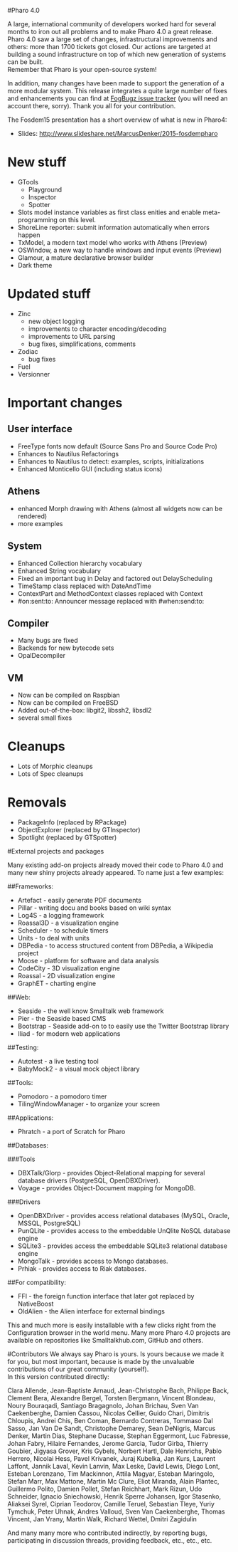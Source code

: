 #Pharo 4.0 

A large, international community of developers worked hard for several months to iron out all problems and to make Pharo 4.0 a great release. Pharo 4.0 saw a large set of changes, infrastructural improvements and others: more than 1700 tickets got closed. Our actions are targeted at building a sound infrastructure on top of which new generation of systems can be built.  
Remember that Pharo is your open-source system!

In addition, many changes have been made to support the generation of a more modular system. 
This release integrates a quite large number of fixes and enhancements you can find at [FogBugz issue tracker](https://pharo.fogbugz.com) (you will need an account there, sorry). Thank you all for your contribution.

The Fosdem15 presentation has a short overview of what is new in Pharo4: 
* Slides: http://www.slideshare.net/MarcusDenker/2015-fosdempharo

New stuff
=========

- GTools 
	- Playground
	- Inspector
	- Spotter
- Slots model instance variables as first class enities and enable meta-programming on this level.
- ShoreLine reporter: submit information automatically when errors happen
- TxModel, a modern text model who works with Athens (Preview)
- OSWindow, a new way to handle windows and input events (Preview)
- Glamour, a mature declarative browser builder
- Dark theme

Updated stuff
=============

- Zinc
	- new object logging
	- improvements to character encoding/decoding
	- improvements to URL parsing
	- bug fixes, simplifications, comments
- Zodiac
	- bug fixes
- Fuel
- Versionner

Important changes
=================

User interface
--------------
- FreeType fonts now default (Source Sans Pro and Source Code Pro)
- Enhances to Nautilus Refactorings 
- Enhances to Nautilus to detect: examples, scripts, initializations
- Enhanced Monticello GUI (including status icons)

Athens
------
- enhanced Morph drawing with Athens (almost all widgets now can be rendered)
- more examples

System
------
- Enhanced Collection hierarchy vocabulary
- Enhanced String vocabulary
- Fixed an important bug in Delay and factored out DelayScheduling
- TimeStamp class replaced with DateAndTime
- ContextPart and MethodContext classes replaced with Context
- #on:sent:to: Announcer message replaced with #when:send:to:

Compiler
--------
- Many bugs are fixed
- Backends for new bytecode sets
- OpalDecompiler

VM
--- 
- Now can be compiled on Raspbian
- Now can be compiled on FreeBSD
- Added out-of-the-box: libgit2, libssh2, libsdl2
- several small fixes

Cleanups
========

- Lots of Morphic cleanups
- Lots of Spec cleanups

Removals
========

- PackageInfo (replaced by RPackage)
- ObjectExplorer (replaced by GTInspector)
- Spotlight (replaced by GTSpotter)

#External projects and packages

Many existing add-on projects already moved their code to Pharo 4.0 and many new shiny projects already appeared.
To name just a few examples:

##Frameworks:

* Artefact - easily generate PDF documents
* Pillar - writing docu and books based on wiki syntax
* Log4S - a logging framework
* Roassal3D - a visualization engine
* Scheduler - to schedule timers
* Units - to deal with units
* DBPedia - to access structured content from DBPedia, a Wikipedia project
* Moose - platform for software and data analysis
* CodeCity - 3D visualization engine
* Roassal - 2D visualization engine
* GraphET - charting engine

##Web:

* Seaside - the well know Smalltalk web framework
* Pier - the Seaside based CMS
* Bootstrap - Seaside add-on to to easily use the Twitter Bootstrap library
* Iliad - for modern web applications

##Testing:

* Autotest - a live testing tool
* BabyMock2 - a visual mock object library

##Tools:

* Pomodoro - a pomodoro timer
* TilingWindowManager - to organize your screen

##Applications:

* Phratch - a port of Scratch for Pharo

##Databases:

###Tools
* DBXTalk/Glorp - provides Object-Relational mapping for several database drivers (PostgreSQL, OpenDBXDriver). 
* Voyage - provides Object-Document mapping for MongoDB. 

###Drivers
* OpenDBXDriver - provides access relational databases (MySQL, Oracle, MSSQL, PostgreSQL)
* PunQLite - provides access to the embeddable UnQlite NoSQL database engine
* SQLite3 - provides access the embeddable SQLite3 relational database engine
* MongoTalk - provides access to Mongo databases. 
* Prhiak - provides access to Riak databases.

##For compatibility:

* FFI - the foreign function interface that later got replaced by NativeBoost 
* OldAlien - the Alien interface for external bindings

This and much more is easily installable with a few clicks right from the Configuration browser in the world menu. Many more Pharo 4.0 projects are available on repositories like Smalltalkhub.com, GitHub and others. 

#Contributors
We always say Pharo is yours. Is yours because we made it for you, but most important, because is made by the unvaluable contributions of our great community (yourself).  
In this version contributed directly:  

Clara Allende, Jean-Baptiste Arnaud, Jean-Christophe Bach, Philippe Back, Clement Bera, Alexandre Bergel, Torsten Bergmann, Vincent Blondeau, Noury Bouraqadi, Santiago Bragagnolo, Johan Brichau, Sven Van Caekenberghe, Damien Cassou, Nicolas Cellier, Guido Chari, Dimitris Chloupis, Andrei Chis, Ben Coman, Bernardo Contreras, Tommaso Dal Sasso, Jan Van De Sandt, Christophe Demarey, Sean DeNigris, Marcus Denker, Martin Dias, Stephane Ducasse, Stephan Eggermont, Luc Fabresse, Johan Fabry, Hilaire Fernandes, Jerome Garcia, Tudor Girba, Thierry Goubier, Jigyasa Grover, Kris Gybels, Norbert Hartl, Dale Henrichs, Pablo Herrero, Nicolai Hess, Pavel Krivanek, Juraj Kubelka, Jan Kurs, Laurent Laffont, Jannik Laval, Kevin Lanvin, Max Leske, David Lewis, Diego Lont, Esteban Lorenzano, Tim Mackinnon, Attila Magyar, Esteban Maringolo, Stefan Marr, Max Mattone, Martin Mc Clure, Eliot Miranda, Alain Plantec, Guillermo Polito, Damien Pollet, Stefan Reichhart, Mark Rizun, Udo Schneider, Ignacio Sniechowski, Henrik Sperre Johansen, Igor Stasenko, Aliaksei Syrel, Ciprian Teodorov, Camille Teruel, Sebastian Tleye, Yuriy Tymchuk, Peter Uhnak, Andres Valloud, Sven Van Caekenberghe, Thomas Vincent, Jan Vrany, Martin Walk, Richard Wettel, Dmitri Zagidulin

And many many more who contributed indirectly, by reporting bugs, participating in discussion threads, providing feedback, etc., etc., etc.
